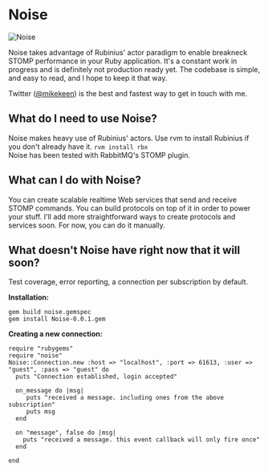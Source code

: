 Noise
=====

![Noise](http://mkeen.github.com/img/noise.png "Noise: Performant STOMP by Mike Keen")

Noise takes advantage of Rubinius' actor paradigm to enable breakneck STOMP performance in your Ruby application. It's a constant work in progress and is definitely not production ready yet. The codebase is simple, and easy to read, and I hope to keep it that way.  
  
Twitter ([@mikekeen](http://www.twitter.com/mikekeen)) is the best and fastest way to get in touch with me.  
  
What do I need to use Noise?
----------
Noise makes heavy use of Rubinius' actors. Use rvm to install Rubinius if you don't already have it. `rvm install rbx`  
Noise has been tested with RabbitMQ's STOMP plugin.

What can I do with Noise?
----------
You can create scalable realtime Web services that send and receive STOMP commands. You can build protocols on top of it in order to power your stuff. I'll add more straightforward ways to create protocols and services soon. For now, you can do it manually.

What doesn't Noise have right now that it will soon?
----------
Test coverage, error reporting, a connection per subscription by default.

**Installation:**
    
    gem build noise.gemspec
    gem install Noise-0.0.1.gem

**Creating a new connection:**  
    
    require "rubygems"
    require "noise"
    Noise::Connection.new :host => "localhost", :port => 61613, :user => "guest", :pass => "guest" do
      puts "Connection established, login accepted"

      on_message do |msg|
         puts "received a message. including ones from the above subscription"
         puts msg
      end

      on "message", false do |msg|
        puts "received a message. this event callback will only fire once"
      end

    end